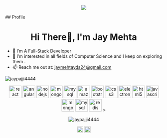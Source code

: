 


<!--
**jaypajji4444/jaypajji4444** is a ✨ _special_ ✨ repository because its `README.md` (this file) appears on your GitHub profile.

Here are some ideas to get you started:

- 🔭 I’m currently working on ...
- 🌱 I’m currently learning ...
- 👯 I’m looking to collaborate on ...
- 🤔 I’m looking for help with ...
- 💬 Ask me about ...
- 📫 How to reach me: ...
- 😄 Pronouns: ...
- ⚡ Fun fact: ...
-->

<p align="center"><img src="https://github.com/jaypajji4444/jaypajji4444/blob/master/jay-profile.gif" /></p>
## Profile
<h1 align="center">Hi There👋, I'm Jay Mehta</h1>

- 🔭 I’m A Full-Stack Developer
- 🌱 I’m interested in all fields of Computer Science and I keep on exploring them .
- 📫  Reach me out at: jaymehtayds24@gmail.com

<p align="left"> <img src="https://komarev.com/ghpvc/?username=jaypajji4444" alt="jaypajji4444" /> </p>



<p align="center"><img src="https://konpa.github.io/devicon/devicon.git/icons/react/react-original-wordmark.svg" alt="react" width="40" height="40"/> <img src="https://konpa.github.io/devicon/devicon.git/icons/angularjs/angularjs-original.svg" alt="angularjs" width="40" height="40"/>
  <img src="https://konpa.github.io/devicon/devicon.git/icons/nodejs/nodejs-original-wordmark.svg" alt="nodejs" width="40" height="40"/>
  <img src="https://konpa.github.io/devicon/devicon.git/icons/mongodb/mongodb-original-wordmark.svg" alt="mongodb" width="40" height="40"/> 
  <img src="https://konpa.github.io/devicon/devicon.git/icons/mysql/mysql-original-wordmark.svg" alt="mysql" width="40" height="40"/> 
  <img src="https://konpa.github.io/devicon/devicon.git/icons/amazonwebservices/amazonwebservices-original-wordmark.svg" alt="amazonwebservices" width="40" height="40"/> <img src="https://konpa.github.io/devicon/devicon.git/icons/bootstrap/bootstrap-plain.svg" alt="bootstrap" width="40" height="40"/> <img src="https://konpa.github.io/devicon/devicon.git/icons/css3/css3-original-wordmark.svg" alt="css3" width="40" height="40"/> <img src="https://konpa.github.io/devicon/devicon.git/icons/electron/electron-original.svg" alt="electron" width="40" height="40"/> <img src="https://konpa.github.io/devicon/devicon.git/icons/html5/html5-original-wordmark.svg" alt="html5" width="40" height="40"/> <img src="https://konpa.github.io/devicon/devicon.git/icons/javascript/javascript-original.svg" alt="javascript" width="40" height="40"/> <img src="https://konpa.github.io/devicon/devicon.git/icons/mongodb/mongodb-original-wordmark.svg" alt="mongodb" width="40" height="40"/> <img src="https://konpa.github.io/devicon/devicon.git/icons/mysql/mysql-original-wordmark.svg" alt="mysql" width="40" height="40"/> <img src="https://konpa.github.io/devicon/devicon.git/icons/redis/redis-original-wordmark.svg" alt="redis" width="40" height="40"/> ></p><p align="center"> <img src="https://github-readme-stats.vercel.app/api?username=jaypajji4444&show_icons=true" alt="jaypajji4444" /> </p>

<p align="center">
<a href="https://twitter.com/jaypajji4444" target="blank"><img align="center" src="https://cdn.jsdelivr.net/npm/simple-icons@3.0.1/icons/twitter.svg" alt="jaypajji4444" height="20" width="20" /></a>
<a href="https://instagram.com/jay_pajjii" target="blank"><img align="center" src="https://cdn.jsdelivr.net/npm/simple-icons@3.0.1/icons/instagram.svg" alt="jay_pajjii" height="20" width="20" /></a>
</p>
